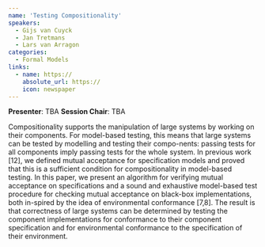 ```yaml
---
name: 'Testing Compositionality'
speakers:
  - Gijs van Cuyck
  - Jan Tretmans
  - Lars van Arragon
categories:
  - Formal Models
links:
  - name: https://
    absolute_url: https://
    icon: newspaper
---
```


**Presenter**: TBA
**Session Chair**: TBA

Compositionality supports the manipulation of large systems by working on their components. For model-based testing, this means that large systems can be tested by modelling and testing their compo-nents: passing tests for all components imply passing tests for the whole system. In previous work [12], we defined mutual acceptance for specification models and proved that this is a sufficient condition for compositionality in model-based testing.
In this paper, we present an algorithm for verifying mutual acceptance on specifications and a sound and exhaustive model-based test procedure for checking mutual acceptance on black-box implementations, both in-spired by the idea of environmental conformance [7,8]. The result is that correctness of large systems can be determined by testing the component implementations for conformance to their component specification and for environmental conformance to the specification of their environment.